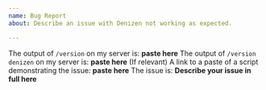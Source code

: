 ```yaml
---
name: Bug Report
about: Describe an issue with Denizen not working as expected.

---
```


<!--
IMPORTANT: Support is on Discord @ https://discord.gg/Q6pZGSR
You should only post on GitHub if you've been directed here from the Discord.

Please fill in the asterisks sections below.
Use https://paste.denizenscript.com/ to pastebin any scripts.
 -->
The output of `/version` on my server is: **paste here**
The output of `/version denizen` on my server is: **paste here**
(If relevant) A link to a paste of a script demonstrating the issue: **paste here**
The issue is:
**Describe your issue in full here**
